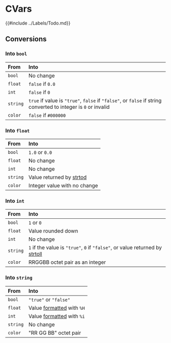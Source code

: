 # CVars

{{#include ../Labels/Todo.md}}

## Conversions

### Into `bool`

| From     | Into
| :---     | :---
| `bool`   | No change
| `float`  | `false` if `0.0`
| `int`    | `false` if `0`
| `string` | `true` if value is `"true"`, `false` if `"false"`, or `false` if string converted to integer is `0` or invalid
| `color`  | `false` if `#000000`

### Into `float`

| From     | Into
| :---     | :---
| `bool`   | `1.0` or `0.0`
| `float`  | No change
| `int`    | No change
| `string` | Value returned by [strtod]
| `color`  | Integer value with no change

### Into `int`

| From     | Into
| :---     | :---
| `bool`   | `1` or `0`
| `float`  | Value rounded down
| `int`    | No change
| `string` | `1` if the value is `"true"`, `0` if `"false"`, or value returned by [strtoll]
| `color`  | RRGGBB octet pair as an integer

### Into `string`

| From     | Into
| :---     | :---
| `bool`   | `"true"` or `"false"`
| `float`  | Value [formatted][format strings] with `%H`
| `int`    | Value [formatted][format strings] with `%i`
| `string` | No change
| `color`  | "RR GG BB" octet pair

[format strings]: FormatStrings.md
[strtod]: https://en.cppreference.com/w/cpp/string/byte/strtof
[strtoll]: https://en.cppreference.com/w/cpp/string/byte/strtol
